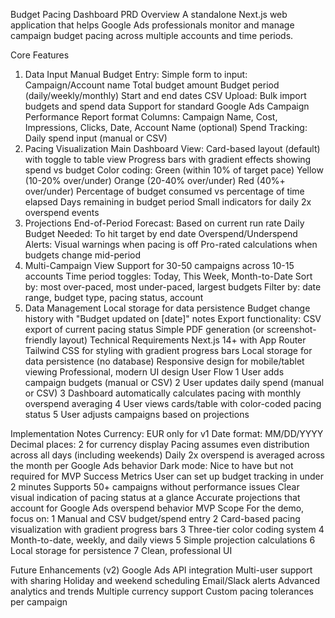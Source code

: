 Budget Pacing Dashboard PRD
Overview
A standalone Next.js web application that helps Google Ads professionals monitor and manage campaign budget pacing across multiple accounts and time periods.

Core Features
1. Data Input
Manual Budget Entry: Simple form to input:
Campaign/Account name
Total budget amount
Budget period (daily/weekly/monthly)
Start and end dates
CSV Upload: Bulk import budgets and spend data
Support for standard Google Ads Campaign Performance Report format
Columns: Campaign Name, Cost, Impressions, Clicks, Date, Account Name (optional)
Spend Tracking: Daily spend input (manual or CSV)
2. Pacing Visualization
Main Dashboard View:
Card-based layout (default) with toggle to table view
Progress bars with gradient effects showing spend vs budget
Color coding:
Green (within 10% of target pace)
Yellow (10-20% over/under)
Orange (20-40% over/under)
Red (40%+ over/under)
Percentage of budget consumed vs percentage of time elapsed
Days remaining in budget period
Small indicators for daily 2x overspend events
3. Projections
End-of-Period Forecast: Based on current run rate
Daily Budget Needed: To hit target by end date
Overspend/Underspend Alerts: Visual warnings when pacing is off
Pro-rated calculations when budgets change mid-period
4. Multi-Campaign View
Support for 30-50 campaigns across 10-15 accounts
Time period toggles: Today, This Week, Month-to-Date
Sort by: most over-paced, most under-paced, largest budgets
Filter by: date range, budget type, pacing status, account
5. Data Management
Local storage for data persistence
Budget change history with "Budget updated on [date]" notes
Export functionality:
CSV export of current pacing status
Simple PDF generation (or screenshot-friendly layout)
Technical Requirements
Next.js 14+ with App Router
Tailwind CSS for styling with gradient progress bars
Local storage for data persistence (no database)
Responsive design for mobile/tablet viewing
Professional, modern UI design
User Flow
1 User adds campaign budgets (manual or CSV) 2 User updates daily spend (manual or CSV) 3 Dashboard automatically calculates pacing with monthly overspend averaging 4 User views cards/table with color-coded pacing status 5 User adjusts campaigns based on projections

Implementation Notes
Currency: EUR only for v1
Date format: MM/DD/YYYY
Decimal places: 2 for currency display
Pacing assumes even distribution across all days (including weekends)
Daily 2x overspend is averaged across the month per Google Ads behavior
Dark mode: Nice to have but not required for MVP
Success Metrics
User can set up budget tracking in under 2 minutes
Supports 50+ campaigns without performance issues
Clear visual indication of pacing status at a glance
Accurate projections that account for Google Ads overspend behavior
MVP Scope
For the demo, focus on: 1 Manual and CSV budget/spend entry 2 Card-based pacing visualization with gradient progress bars 3 Three-tier color coding system 4 Month-to-date, weekly, and daily views 5 Simple projection calculations 6 Local storage for persistence 7 Clean, professional UI

Future Enhancements (v2)
Google Ads API integration
Multi-user support with sharing
Holiday and weekend scheduling
Email/Slack alerts
Advanced analytics and trends
Multiple currency support
Custom pacing tolerances per campaign